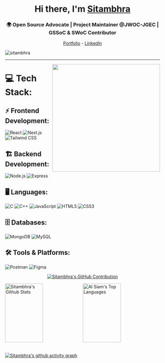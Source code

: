   <h1 align="center" color=''> Hi there, I'm <a href="https://www.linkedin.com/in/sitambhra/">Sitambhra</a> </h1>
  <h3 align="center">🌍 Open Source Advocate | Project Maintainer @JWOC-JGEC | GSSoC & SWoC Contributor</h3>

<!--- Adding Header Elements -->
<p align="center">
  <a href="https://sitambhra02.github.io/portfolio/">Portfolio</a> -
  <a href="https://www.linkedin.com/in/sitambhra/">LinkedIn</a> 
</p>
<p align="left"> <img src="https://komarev.com/ghpvc/?username=sitambhra&label=Profile%20views&color=0e75b6&style=flat" alt="sitambhra" /> </p>

-----------------------------------------------------------
  <img src="https://raw.githubusercontent.com/sanjay-kv/sanjay-kv/main/Assets/illustration.png" min-width="300px" max-width="300px" width="350px" align="right"> 
 
<!--- Adding Tech Stack open Section -->
 
# 💻 Tech Stack:

## ⚡ Frontend Development:
![React](https://img.shields.io/badge/React-%2361DAFB.svg?style=for-the-badge&logo=react&logoColor=white)
![Next.js](https://img.shields.io/badge/Next.js-%23000000.svg?style=for-the-badge&logo=next.js&logoColor=white)
![Tailwind CSS](https://img.shields.io/badge/TailwindCSS-%2338B2AC.svg?style=for-the-badge&logo=tailwind-css&logoColor=white)

## 🏗️ Backend Development:
![Node.js](https://img.shields.io/badge/Node.js-%2343853D.svg?style=for-the-badge&logo=node.js&logoColor=white)
![Express](https://img.shields.io/badge/Express-%23404D59.svg?style=for-the-badge&logo=express&logoColor=white)

## 🖥️ Languages:
![C](https://img.shields.io/badge/c-%2300599C.svg?style=for-the-badge&logo=c&logoColor=white) 
![C++](https://img.shields.io/badge/c++-%2300599C.svg?style=for-the-badge&logo=c%2B%2B&logoColor=white) 
![JavaScript](https://img.shields.io/badge/javascript-%23323330.svg?style=for-the-badge&logo=javascript&logoColor=%23F7DF1E) 
![HTML5](https://img.shields.io/badge/html5-%23E34F26.svg?style=for-the-badge&logo=html5&logoColor=white) 
![CSS3](https://img.shields.io/badge/css3-%231572B6.svg?style=for-the-badge&logo=css3&logoColor=white)

## 🗄️ Databases:
![MongoDB](https://img.shields.io/badge/MongoDB-%2347A248.svg?style=for-the-badge&logo=mongodb&logoColor=white) 
![MySQL](https://img.shields.io/badge/mysql-%2300f.svg?style=for-the-badge&logo=mysql&logoColor=white)

## 🛠️ Tools & Platforms:
![Postman](https://img.shields.io/badge/Postman-%23FF6C37.svg?style=for-the-badge&logo=postman&logoColor=white)
 ![Figma](https://img.shields.io/badge/Figma-000000.svg?style=for-the-badge&logo=figma&logoColor=white)


<p align="center">
  <a href="https://github.com/sitambhra">
    <img src="https://github-profile-summary-cards.vercel.app/api/cards/profile-details?username=sitambhra&theme=radical" alt="Sitambhra's GitHub Contribution"/>
  </a>
</p>
    <a href="https://github.com/sitambhra"><img alt="Sitambhra's Github Stats" src="https://denvercoder1-github-readme-stats.vercel.app/api?username=sitambhra&show_icons=true&count_private=true&theme=react&border_color=7F3FBF&bg_color=0D1117&title_color=F85D7F&icon_color=F8D866" height="192px" width="49.5%"/></a>
  <a href="https://github.com/sitambhra"><img alt="Al Siam's Top Languages" src="https://denvercoder1-github-readme-stats.vercel.app/api/top-langs/?username=sitambhra&langs_count=8&layout=compact&theme=react&border_color=7F3FBF&bg_color=0D1117&title_color=F85D7F&icon_color=F8D866" height="192px" width="49.5%"/></a>
  <br/>
</a>
<br />


 [![Sitambhra's github activity graph](https://github-readme-activity-graph.vercel.app/graph?username=sitambhra&bg_color=030203&color=ff00ee&line=e605d7&point=d7e1cc&area=true&hide_border=true)](https://github.com/ashutosh00710/github-readme-activity-graph)
